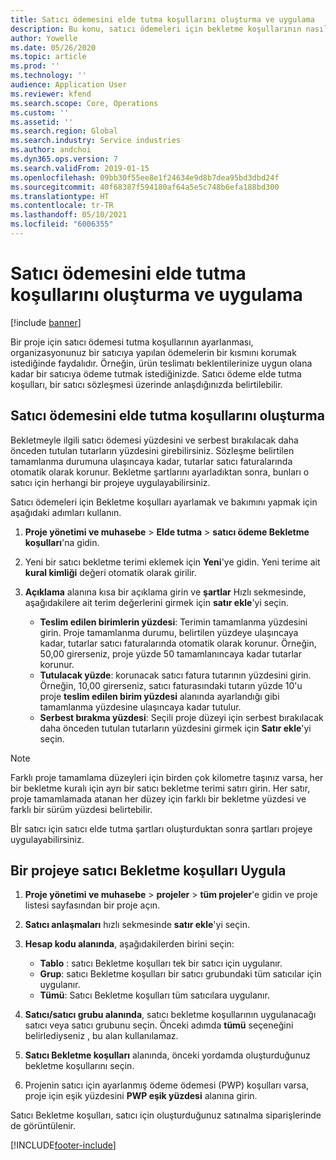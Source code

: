 ```yaml
---
title: Satıcı ödemesini elde tutma koşullarını oluşturma ve uygulama
description: Bu konu, satıcı ödemeleri için bekletme koşullarının nasıl oluşturulacağı ve korunacağı hakkında bilgiler sağlar.
author: Yowelle
ms.date: 05/26/2020
ms.topic: article
ms.prod: ''
ms.technology: ''
audience: Application User
ms.reviewer: kfend
ms.search.scope: Core, Operations
ms.custom: ''
ms.assetid: ''
ms.search.region: Global
ms.search.industry: Service industries
ms.author: andchoi
ms.dyn365.ops.version: 7
ms.search.validFrom: 2019-01-15
ms.openlocfilehash: 09bb30f55ee8e1f24634e9d8b7dea95bd3dbd24f
ms.sourcegitcommit: 40f68387f594180af64a5e5c748b6efa188bd300
ms.translationtype: HT
ms.contentlocale: tr-TR
ms.lasthandoff: 05/10/2021
ms.locfileid: "6006355"
---
```

# <a name="create-and-apply-vendor-payment-retention-terms"></a>Satıcı ödemesini elde tutma koşullarını oluşturma ve uygulama

[!include [banner](../includes/banner.md)] 

Bir proje için satıcı ödemesi tutma koşullarının ayarlanması, organizasyonunuz bir satıcıya yapılan ödemelerin bir kısmını korumak istediğinde faydalıdır. Örneğin, ürün teslimatı beklentilerinize uygun olana kadar bir satıcıya ödeme tutmak istediğinizde. Satıcı ödeme elde tutma koşulları, bir satıcı sözleşmesi üzerinde anlaşdığınızda belirtilebilir.

## <a name="create-vendor-payment-retention-terms"></a>Satıcı ödemesini elde tutma koşullarını oluşturma

Bekletmeyle ilgili satıcı ödemesi yüzdesini ve serbest bırakılacak daha önceden tutulan tutarların yüzdesini girebilirsiniz. Sözleşme belirtilen tamamlanma durumuna ulaşıncaya kadar, tutarlar satıcı faturalarında otomatik olarak korunur. Bekletme şartlarını ayarladıktan sonra, bunları o satıcı için herhangi bir projeye uygulayabilirsiniz.

Satıcı ödemeleri için Bekletme koşulları ayarlamak ve bakımını yapmak için aşağıdaki adımları kullanın. 

1. **Proje yönetimi ve muhasebe** > **Elde tutma** > **satıcı ödeme Bekletme koşulları**'na gidin.
2. Yeni bir satıcı bekletme terimi eklemek için **Yeni**'ye gidin. Yeni terime ait **kural kimliği** değeri otomatik olarak girilir. 
3. **Açıklama** alanına kısa bir açıklama girin ve **şartlar** Hızlı sekmesinde, aşağıdakilere ait terim değerlerini girmek için **satır ekle**'yi seçin.

   - **Teslim edilen birimlerin yüzdesi**: Terimin tamamlanma yüzdesini girin. Proje tamamlanma durumu, belirtilen yüzdeye ulaşıncaya kadar, tutarlar satıcı faturalarında otomatik olarak korunur. Örneğin, 50,00 girerseniz, proje yüzde 50 tamamlanıncaya kadar tutarlar korunur.
   - **Tutulacak yüzde**: korunacak satıcı fatura tutarının yüzdesini girin. Örneğin, 10,00 girerseniz, satıcı faturasındaki tutarın yüzde 10'u proje **teslim edilen birim yüzdesi** alanında ayarlandığı gibi tamamlanma yüzdesine ulaşıncaya kadar tutulur.
   - **Serbest bırakma yüzdesi**: Seçili proje düzeyi için serbest bırakılacak daha önceden tutulan tutarların yüzdesini girmek için **Satır ekle**'yi seçin.

> [!NOTE]
> Farklı proje tamamlama düzeyleri için birden çok kilometre taşınız varsa, her bir bekletme kuralı için ayrı bir satıcı bekletme terimi satırı girin. Her satır, proje tamamlamada atanan her düzey için farklı bir bekletme yüzdesi ve farklı bir sürüm yüzdesi belirtebilir.

Bİr satıcı için satıcı elde tutma şartları oluşturduktan sonra şartları projeye uygulayabilirsiniz.

## <a name="apply-vendor-retention-terms-to-a-project"></a>Bir projeye satıcı Bekletme koşulları Uygula

1. **Proje yönetimi ve muhasebe** > **projeler** > **tüm projeler**'e gidin ve proje listesi sayfasından bir proje açın.
2. **Satıcı anlaşmaları** hızlı sekmesinde **satır ekle**'yi seçin.
3. **Hesap kodu alanında**, aşağıdakilerden birini seçin: 

   - **Tablo** : satıcı Bekletme koşulları tek bir satıcı için uygulanır.
   - **Grup**: satıcı Bekletme koşulları bir satıcı grubundaki tüm satıcılar için uygulanır.
   - **Tümü**: Satıcı Bekletme koşulları tüm satıcılara uygulanır.

4. **Satıcı/satıcı grubu alanında**, satıcı bekletme koşullarının uygulanacağı satıcı veya satıcı grubunu seçin. Önceki adımda **tümü** seçeneğini belirlediyseniz , bu alan kullanılamaz.
5. **Satıcı Bekletme koşulları** alanında, önceki yordamda oluşturduğunuz bekletme koşullarını seçin.
6. Projenin satıcı için ayarlanmış ödeme ödemesi (PWP) koşulları varsa, proje için eşik yüzdesini **PWP eşik yüzdesi** alanına girin.

Satıcı Bekletme koşulları, satıcı için oluşturduğunuz satınalma siparişlerinde de görüntülenir.


[!INCLUDE[footer-include](../includes/footer-banner.md)]